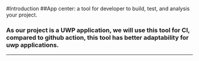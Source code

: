 #Introduction
##App center: a tool for developer to build, test, and analysis your project.
### As our project is a UWP application, we will use this tool for CI, compared to github action, this tool has better adaptability for uwp applications.

---
